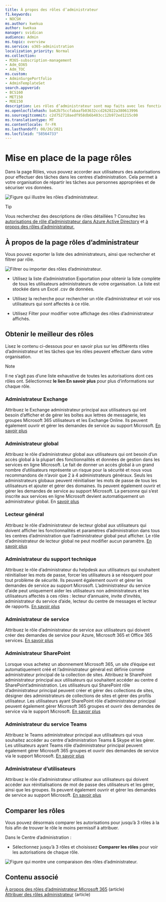 ```yaml
---
title: À propos des rôles d’administrateur
f1.keywords:
- NOCSH
ms.author: kwekua
author: kwekua
manager: svidican
audience: Admin
ms.topic: overview
ms.service: o365-administration
localization_priority: Normal
ms.collection:
- M365-subscription-management
- Adm_O365
- Adm_TOC
ms.custom:
- AdminSurgePortfolio
- AdminTemplateSet
search.appverid:
- BCS160
- MET150
- MOE150
description: Les rôles d’administrateur sont map faits avec les fonctions professionnelles et fournissent des autorisations pour effectuer des tâches spécifiques dans le Centre d’administration. Par exemple, l’administrateur du service ouvre les tickets de support avec Microsoft.
ms.openlocfilehash: ba62b75ccfabaafb03632ccd262022a380613996
ms.sourcegitcommit: c2d752718aedf958db6b403cc12b972ed1215c00
ms.translationtype: MT
ms.contentlocale: fr-FR
ms.lasthandoff: 08/26/2021
ms.locfileid: "58564733"
---
```

# <a name="get-started-with-the-roles-page"></a>Mise en place de la page rôles

Dans la page Rôles, vous pouvez accorder aux utilisateurs des autorisations pour effectuer des tâches dans les centres d’administration. Cela permet à votre organisation de répartir les tâches aux personnes appropriées et de sécuriser vos données.

![Figure qui illustre les rôles d’administrateur.](../../media/roles-main-page.png)

> [!TIP]
> Vous recherchez des descriptions de rôles détaillées ? Consultez les [autorisations de rôle d’administrateur dans Azure Active Directory](/azure/active-directory/users-groups-roles/directory-assign-admin-roles#available-roles) et [à propos des rôles d’administrateur.](/microsoft-365/admin/add-users/about-admin-roles)

## <a name="about-the-admin-roles-page"></a>À propos de la page rôles d’administrateur

Vous pouvez exporter la liste des administrateurs, ainsi que rechercher et filtrer par rôle.

![Filtrer ou importer des rôles d’administrateur.](../../media/admin-role-page-options.png)

- Utilisez la liste d’administration Exportation pour obtenir la liste complète de tous les utilisateurs administrateurs de votre organisation. La liste est stockée dans un Excel .csv de données.

- Utilisez la recherche pour rechercher un rôle d’administrateur et voir vos utilisateurs qui sont affectés à ce rôle.

- Utilisez Filter pour modifier votre affichage des rôles d’administrateur affichés.


## <a name="get-the-most-out-of-the-roles"></a>Obtenir le meilleur des rôles

Lisez le contenu ci-dessous pour en savoir plus sur les différents rôles d’administrateur et les tâches que les rôles peuvent effectuer dans votre organisation.

> [!NOTE]
Il ne s’agit pas d’une liste exhaustive de toutes les autorisations dont ces rôles ont. Sélectionnez **le lien En savoir plus** pour plus d’informations sur chaque rôle.

### <a name="exchange-admin"></a>Administrateur Exchange

Attribuez le Exchange administrateur principal aux utilisateurs qui ont besoin d’afficher et de gérer les boîtes aux lettres de messagerie, les groupes Microsoft 365 utilisateurs et les Exchange Online. Ils peuvent également ouvrir et gérer les demandes de service au support Microsoft. [En savoir plus](/microsoft-365/admin/add-users/about-exchange-online-admin-role)

### <a name="global-admin"></a>Administrateur global

Attribuez le rôle d’administrateur global aux utilisateurs qui ont besoin d’un accès global à la plupart des fonctionnalités et données de gestion dans les services en ligne Microsoft. Le fait de donner un accès global à un grand nombre d’utilisateurs représente un risque pour la sécurité et nous vous recommandons de n’avoir que 2 à 4 administrateurs généraux. Seuls les administrateurs globaux peuvent réinitialiser les mots de passe de tous les utilisateurs et ajouter et gérer des domaines. Ils peuvent également ouvrir et gérer les demandes de service au support Microsoft. La personne qui s’est inscrite aux services en ligne Microsoft devient automatiquement un administrateur global. En [savoir plus](/microsoft-365/admin/add-users/about-admin-roles#roles-available-in-the-microsoft-365-admin-center)

### <a name="global-reader"></a>Lecteur général

Attribuez le rôle d’administrateur de lecteur global aux utilisateurs qui doivent afficher les fonctionnalités et paramètres d’administration dans tous les centres d’administration que l’administrateur global peut afficher. Le rôle d’administrateur de lecteur global ne peut modifier aucun paramètre. [En savoir plus](/microsoft-365/admin/add-users/about-admin-roles#roles-available-in-the-microsoft-365-admin-center)

### <a name="helpdesk-admin"></a>Administrateur du support technique

Attribuez le rôle d’administrateur du helpdesk aux utilisateurs qui souhaitent réinitialiser les mots de passe, forcer les utilisateurs à se résoquent pour tout problème de sécurité. Ils peuvent également ouvrir et gérer les demandes de service au support Microsoft. L’administrateur du service d’aide peut uniquement aider les utilisateurs non administrateurs et les utilisateurs affectés à ces rôles : lecteur d’annuaire, invite d’invités, administrateur du service d’aide, lecteur du centre de messages et lecteur de rapports. [En savoir plus](/microsoft-365/admin/add-users/about-admin-roles#roles-available-in-the-microsoft-365-admin-center)

### <a name="service-admin"></a>Administrateur de service

Attribuez le rôle d’administrateur de service aux utilisateurs qui doivent créer des demandes de service pour Azure, Microsoft 365 et Office 365 services. [En savoir plus](/microsoft-365/admin/add-users/about-admin-roles#roles-available-in-the-microsoft-365-admin-center)

### <a name="sharepoint-admin"></a>Administrateur SharePoint

Lorsque vous achetez un abonnement Microsoft 365, un site d’équipe est automatiquement créé et l’administrateur général est définie comme administrateur principal de la collection de sites. Attribuez le SharePoint administrateur principal aux utilisateurs qui souhaitent accéder au centre d SharePoint’administration. Les utilisateurs qui SharePoint rôle d’administrateur principal peuvent créer et gérer des collections de sites, désigner des administrateurs de collections de sites et gérer des profils utilisateur. Les utilisateurs ayant SharePoint rôle d’administrateur principal peuvent également gérer Microsoft 365 groupes et ouvrir des demandes de service via le support Microsoft. [En savoir plus](/sharepoint/sharepoint-admin-role)

### <a name="teams-service-admin"></a>Administrateur du service Teams

Attribuez le Teams administrateur principal aux utilisateurs qui vous souhaitez accéder au centre d’administration Teams & Skype et les gérer. Les utilisateurs ayant Teams rôle d’administrateur principal peuvent également gérer Microsoft 365 groupes et ouvrir des demandes de service via le support Microsoft. [En savoir plus](/MicrosoftTeams/using-admin-roles)

### <a name="user-admin"></a>Administrateur d’utilisateurs

Attribuez le rôle d’administrateur utilisateur aux utilisateurs qui doivent accéder aux réinitialisations de mot de passe des utilisateurs et les gérer, ainsi que les groupes. Ils peuvent également ouvrir et gérer les demandes de service au support Microsoft. [En savoir plus](/microsoft-365/admin/add-users/about-admin-roles#roles-available-in-the-microsoft-365-admin-center)

## <a name="compare-roles"></a>Comparer les rôles

Vous pouvez désormais comparer les autorisations pour jusqu’à 3 rôles à la fois afin de trouver le rôle le moins permissif à attribuer.

Dans le Centre d’administration :

- Sélectionnez jusqu’à 3 rôles et choisissez **Comparer les rôles** pour voir les autorisations de chaque rôle.

![Figure qui montre une comparaison des rôles d’administrateur.](../../media/compare-roles-list.png)

## <a name="related-content"></a>Contenu associé

[À propos des rôles d’administrateur Microsoft 365](about-admin-roles.md) (article)\
[Attribuer des rôles administrateur](assign-admin-roles.md) (article)